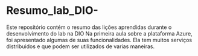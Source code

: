 # Resumo_lab_DIO-
Este repositório contém o resumo das lições aprendidas durante o desenvolvimento do lab na DIO
Na primeira aula sobre a plataforma Azure, foi apresentado algumas de suas funcionalidades. Ela tem muitos serviços distribuidos e que podem ser utilizados de varias maneiras.
